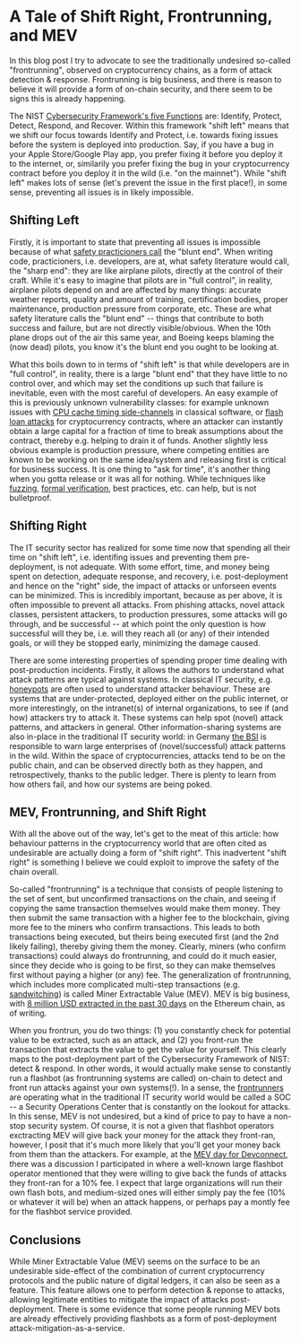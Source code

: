 # A Tale of Shift Right, Frontrunning, and MEV

In this blog post I try to advocate to see the traditionally undesired so-called "frontrunning", observed on cryptocurrency chains, as a form of attack detection & response. Frontrunning is big business, and there is reason to believe it will provide a form of on-chain security, and there seem to be signs this is already happening.

The NIST [Cybersecurity Framework's five Functions](https://www.nist.gov/cyberframework/online-learning/five-functions) are: Identify, Protect, Detect, Respond, and Recover. Within this framework "shift left" means that we shift our focus towards Identify and Protect, i.e. towards fixing issues before the system is deployed into production. Say, if you have a bug in your Apple Store/Google Play app, you prefer fixing it before you deploy it to the internet, or, similarily you prefer fixing the bug in your cryptocurrency contract before you deploy it in the wild (i.e. "on the mainnet"). While "shift left" makes lots of sense (let's prevent the issue in the first place!), in some sense, preventing all issues is in likely impossible.


## Shifting Left

Firstly, it is important to state that preventing all issues is impossible because of what [safety practicioners call](https://www.amazon.com/Field-Guide-Understanding-Human-Error/dp/1472439058) the "blunt end". When writing code, practicioners, i.e. developers, are at, what safety literature would call, the "sharp end": they are like airplane pilots, directly at the control of their craft. While it's easy to imagine that pilots are in "full control", in reality, airplane pilots depend on and are affected by many things: accurate weather reports, quality and amount of training, certification bodies, proper maintenance, production pressure from corporate, etc. These are what safety literature calls the "blunt end" -- things that contribute to both success and failure, but are not directly visible/obvious. When the 10th plane drops out of the air this same year, and Boeing keeps blaming the (now dead) pilots, you know it's the blunt end you ought to be looking at.

What this boils down to in terms of "shift left" is that while developers are in "full control", in reality, there is a large "blunt end" that they have little to no control over, and which may set the conditions up such that failure is inevitable, even with the most careful of developers. An easy example of this is previously unknown vulnerability classes: for example unknown issues with [CPU cache timing side-channels](https://www.intel.com/content/www/us/en/architecture-and-technology/side-channel-variants-1-2-3.html) in classical software, or [flash loan attacks](https://halborn.com/what-is-a-flash-loan-attack/) for cryptocurrency contracts, where an attacker can instantly obtain a large capital for a fraction of time to break assumptions about the contract, thereby e.g. helping to drain it of funds. Another slightly less obvious example is production pressure, where competing entities are known to be working on the same idea/system and releasing first is critical for business success. It is one thing to "ask for time", it's another thing when you gotta release or it was all for nothing. While techniques like [fuzzing](https://lcamtuf.coredump.cx/afl/), [formal verification](https://github.com/leonardoalt/ethereum_formal_verification_overview), best practices, etc. can help, but is not bulletproof.

## Shifting Right

The IT security sector has realized for some time now that spending all their time on "shift left", i.e. identifing issues and preventing them pre-deployment, is not adequate. With some effort, time, and money being spent on detection, adequate response, and recovery, i.e. post-deployment and hence on the "right" side, the impact of attacks or unforseen events can be minimized. This is incredibly important, because as per above, it is often impossible to prevent all attacks. From phishing attacks, novel attack classes, persistent attackers, to production pressures, some attacks will go through, and be successful -- at which point the only question is how successful will they be, i.e. will they reach all (or any) of their intended goals, or will they be stopped early, minimizing the damage caused.

There are some interesting properties of spending proper time dealing with post-production incidents. Firstly, it allows the authors to understand what attack patterns are typical against systems. In classical IT security, e.g. [honeypots](https://www.kaspersky.com/resource-center/threats/what-is-a-honeypot) are often used to understand attacker behaviour. These are systems that are under-protected, deployed either on the public internet, or more interestingly, on the intranet(s) of internal organizations, to see if (and how) attackers try to attack it. These systems can help spot (novel) attack patterns, and attackers in general. Other information-sharing systems are also in-place in the traditional IT security world: in Germany [the BSI](https://www.bsi.bund.de/EN/Home/home_node.html) is responsible to warn large enterprises of (novel/successful) attack patterns in the wild. Within the space of cryptocurrencies, attacks tend to be on the public chain, and can be observed directly both as they happen, and retrospectively, thanks to the public ledger. There is plenty to learn from how others fail, and how our systems are being poked.

## MEV, Frontrunning, and Shift Right

With all the above out of the way, let's get to the meat of this article: how behaviour patterns in the cryptocurrency world that are often cited as undesirable are actually doing a form of "shift right". This inadvertent "shift right" is something I believe we could exploit to improve the safety of the chain overall.

So-called "frontrunning" is a technique that consists of people listening to the set of sent, but unconfirmed transactions on the chain, and seeing if copying the same transaction themselves would make them money. They then submit the same transaction with a higher fee to the blockchain, giving more fee to the miners who confirm transactions. This leads to both transactions being executed, but theirs being executed first (and the 2nd likely failing), thereby giving them the money. Clearly, miners (who confirm transactions) could always do frontrunning, and could do it much easier, since they decide who is going to be first, so they can make themselves first without paying a higher (or any) fee. The generalization of frontrunning, which includes more complicated multi-step transactions (e.g. [sandwitching](https://github.com/j2abro/UniswapV2-Sandwich-Attack-Detector)) is called Miner Extractable Value (MEV). MEV is big business, with [8 million USD extracted in the past 30 days](https://explore.flashbots.net/) on the Ethereum chain, as of writing.

When you frontrun, you do two things: (1) you constantly check for potential value to be extracted, such as an attack, and (2) you front-run the transaction that extracts the value to get the value for yourself. This clearly maps to the post-deployment part of the Cybersecurity Framework of NIST: detect & respond. In other words, it would actually make sense to constantly run a flashbot (as frontrunning systems are called) on-chain to detect and front run attacks against your own systems(!). In a sense, the [frontrunners](https://pdaian.com/flashboys2.pdf) are operating what in the traditional IT security world would be called a SOC -- a Security Operations Center that is constantly on the lookout for attacks. In this sense, MEV is not undesired, but a kind of price to pay to have a non-stop security system. Of course, it is not a given that flashbot operators exctracting MEV will give back your money for the attack they front-ran, however, I posit that it's much more likely that you'll get your money back from them than the attackers. For example, at the [MEV day for Devconnect](https://mevday.org/836f88806995412dabc1c7bb7ce4e830), there was a discussion I participated in where a well-known large flashbot operator mentioned that they were willing to give back the funds of attacks they front-ran for a 10% fee. I expect that large organizations will run their own flash bots, and medium-sized ones will either simply pay the fee (10% or whatever it will be) when an attack happens, or perhaps pay a montly fee for the flashbot service provided.

## Conclusions

While Miner Extractable Value (MEV) seems on the surface to be an undesirable side-effect of the combination of current cryptocurrency protocols and the public nature of digital ledgers, it can also be seen as a feature. This feature allows one to perform detection & reponse to attacks, allowing legitimate entities to mitigate the impact of attacks post-deployment. There is some evidence that some people running MEV bots are already effectively providing flashbots as a form of post-deployment attack-mitigation-as-a-service.
